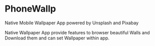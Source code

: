 # PhoneWallp
Native Mobile Wallpaper App powered by Unsplash and Pixabay


Native Wallpaper App provide features to browser beautiful Walls and Download them and can set Wallpaper within app.


